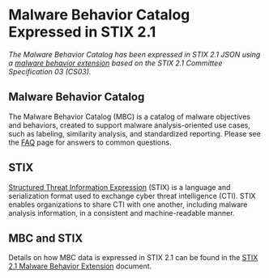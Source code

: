 # Malware Behavior Catalog Expressed in STIX 2.1 #

*The Malware Behavior Catalog has been expressed in STIX 2.1 JSON using a [malware behavior extension](https://github.com/oasis-open/cti-stix-common-objects/tree/main/extension-definition-specifications) based on the STIX 2.1 Committee Specification 03 (CS03).*

## Malware Behavior Catalog ##

The Malware Behavior Catalog (MBC) is a catalog of malware objectives and behaviors, created to support malware analysis-oriented use cases, such as labeling, similarity analysis, and standardized reporting. Please see the [FAQ](https://github.com/MBCProject/mbc-markdown/blob/main/yfaq/README.md) page for answers to common questions.

## STIX ##

[Structured Threat Information Expression](https://oasis-open.github.io/cti-documentation/) (STIX) is a language and serialization format used to exchange cyber threat intelligence (CTI). STIX enables organizations to share CTI with one another, including malware analysis information, in a consistent and machine-readable manner.

## MBC and STIX ##

Details on how MBC data is expressed in STIX 2.1 can be found in the [STIX 2.1 Malware Behavior Extension](https://github.com/rpiazza/cti-stix-common-objects/blob/main/extension-definition-specifications/malware-behavior/STIX%202.1%20Malware%20Behavior%20Extension.docx) document.
